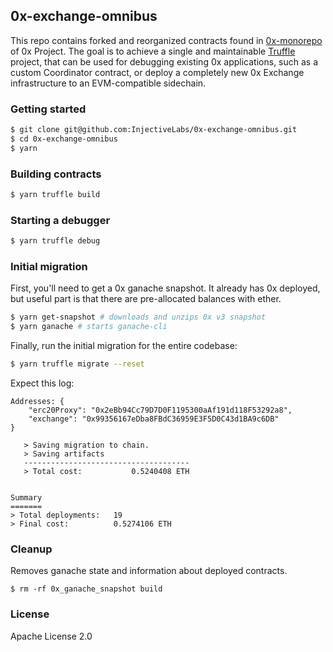 ## 0x-exchange-omnibus

This repo contains forked and reorganized contracts found in [0x-monorepo](https://github.com/0xProject/0x-monorepo) of 0x Project. The goal is to achieve a single and maintainable [Truffle](https://github.com/trufflesuite/truffle) project, that can be used for debugging existing 0x applications, such as a custom Coordinator contract, or deploy a completely new 0x Exchange infrastructure to an EVM-compatible sidechain.

### Getting started

```bash
$ git clone git@github.com:InjectiveLabs/0x-exchange-omnibus.git
$ cd 0x-exchange-omnibus
$ yarn
```

### Building contracts

```bash
$ yarn truffle build
```

### Starting a debugger

```bash
$ yarn truffle debug
```

### Initial migration

First, you'll need to get a 0x ganache snapshot. It already has 0x deployed, but useful part is that there are pre-allocated balances with ether.

```bash
$ yarn get-snapshot # downloads and unzips 0x v3 snapshot
$ yarn ganache # starts ganache-cli
```

Finally, run the initial migration for the entire codebase:

```bash
$ yarn truffle migrate --reset
```

Expect this log:

```
Addresses: {
    "erc20Proxy": "0x2eBb94Cc79D7D0F1195300aAf191d118F53292a8",
    "exchange": "0x99356167eDba8FBdC36959E3F5D0C43d1BA9c6DB"
}

   > Saving migration to chain.
   > Saving artifacts
   -------------------------------------
   > Total cost:           0.5240408 ETH


Summary
=======
> Total deployments:   19
> Final cost:          0.5274106 ETH
```

### Cleanup

Removes ganache state and information about deployed contracts.

```
$ rm -rf 0x_ganache_snapshot build
```

### License

Apache License 2.0
